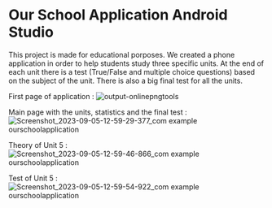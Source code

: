 # Our School Application Android Studio

This project is made for educational porposes. We created a phone application in order to help students study three specific units. At the end of each unit there is a test (True/False and multiple choice questions) based on the subject of the unit. There is also a big final test for all the units. 

First page of application : 
![output-onlinepngtools](https://github.com/KaterinaGavala/Our-School-Application-Android-Studio/assets/121763578/cecb3fb8-22df-4c20-b2e8-d15d5871301a)


Main page with the units, statistics and the final test :
![Screenshot_2023-09-05-12-59-29-377_com example ourschoolapplication](https://github.com/KaterinaGavala/Our-School-Application-Android-Studio/assets/121763578/f206bb84-0a17-46b2-ad67-388788938bb3)

Theory of Unit 5 :
![Screenshot_2023-09-05-12-59-46-866_com example ourschoolapplication](https://github.com/KaterinaGavala/Our-School-Application-Android-Studio/assets/121763578/299f4afa-a19c-44c4-9d55-4b50a4bde009)

Test of Unit 5 :
![Screenshot_2023-09-05-12-59-54-922_com example ourschoolapplication](https://github.com/KaterinaGavala/Our-School-Application-Android-Studio/assets/121763578/6ab44f9f-44b3-4c52-91ae-cfdf42e8d714)

